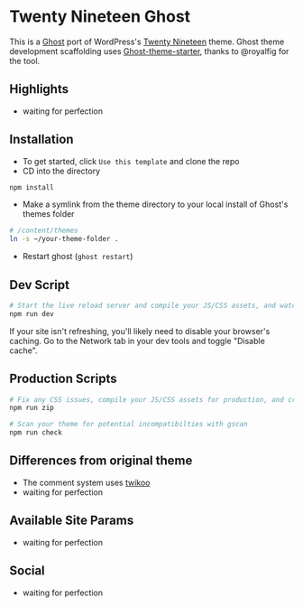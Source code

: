 # Twenty Nineteen Ghost

This is a [Ghost](https://ghost.org) port of WordPress's [Twenty Nineteen](https://wordpress.org/themes/twentynineteen/) theme.
Ghost theme development scaffolding uses [Ghost-theme-starter](https://github.com/royalfig/ghost-theme-starter), thanks to @royalfig for the tool.

## Highlights

- waiting for perfection

## Installation

- To get started, click `Use this template` and clone the repo
- CD into the directory

```bash
npm install
```

- Make a symlink from the theme directory to your local install of Ghost's themes folder 

``` bash
# /content/themes
ln -s ~/your-theme-folder .
```
- Restart ghost (`ghost restart`)

## Dev Script

```bash
# Start the live reload server and compile your JS/CSS assets, and watch for changes
npm run dev
```
If your site isn't refreshing, you'll likely need to disable your browser's caching. Go to the Network tab in your dev tools and toggle "Disable cache".

## Production Scripts
```bash
# Fix any CSS issues, compile your JS/CSS assets for production, and create a ZIP file
npm run zip

# Scan your theme for potential incompatibilties with gscan
npm run check
```

## Differences from original theme
- The comment system uses [twikoo](https://twikoo.js.org)
- waiting for perfection


## Available Site Params
- waiting for perfection


## Social 
- waiting for perfection

